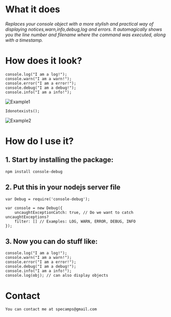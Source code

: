 

# What it does

###### Replaces your console object with a more stylish and practical way of displaying notices,warn,info,debug,log and errors. It automagically shows you the line number and filename where the command was executed, along with a timestamp. ######


# How does it look?

    console.log("I am a log!");
    console.warn("I am a warn!");
    console.error("I am a error!");
    console.debug("I am a debug!");
    console.info("I am a info!");
![Example1](http://s15.postimg.org/cvkyicxzf/output.png)

    Idonotexists();
![Example2](http://s29.postimg.org/co4sovpk7/uncaught.png)


#  How do I use it?

## 1. Start by installing the package:
    npm install console-debug

## 2. Put this in your nodejs server file

    var Debug = require('console-debug');
    
    var console = new Debug({
		uncaughtExceptionCatch: true, // Do we want to catch uncaughtExceptions?
		filter: [] // Examples: LOG, WARN, ERROR, DEBUG, INFO
	}); 




	
## 3. Now you can do stuff like:

    console.log("I am a log!");
    console.warn("I am a warn!");
    console.error("I am a error!");
    console.debug("I am a debug!");
    console.info("I am a info!");
    console.log(obj); // can also display objects
	
	

# Contact
    You can contact me at specamps@gmail.com

	
